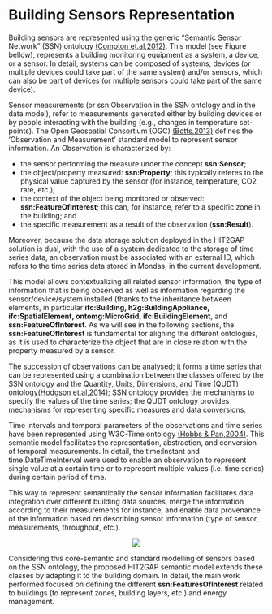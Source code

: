 # Building Sensors Representation


Building sensors are represented using the generic “Semantic Sensor Network” (SSN) ontology [(Compton et.al,2012)][@Compton2012]. This model (see Figure bellow), represents a building monitoring equipment as a system, a device, or a sensor. In detail, systems can be composed of systems, devices (or multiple devices could take part of the same system) and/or sensors, which can also be part of devices (or multiple sensors could take part of the same device).

Sensor measurements (or ssn:Observation in the SSN ontology and in the data model), refer to measurements generated either by building devices or by people interacting with the building (e.g., changes in temperature set-points). The Open Geospatial Consortium (OGC) [(Botts,2013)][@Botts2013] defines the ‘Observation and Measurement’ standard model to represent sensor information. An Observation is characterized by:

- the sensor performing the measure under the concept **ssn:Sensor**;
-  the object/property measured: **ssn:Property**; this typically referes to the physical value
captured by the sensor (for instance, temperature, CO2 rate, etc.);
-  the context of the object being monitored or observed: **ssn:FeatureOfInterest**; this can, for
instance, refer to a specific zone in the building; and
- the specific measurement as a result of the observation (**ssn:Result**).

Moreover, because the data storage solution deployed in the HIT2GAP solution is dual, with the use of a system dedicated to the storage of time series data, an observation must be associated with an external ID, which refers to the time series data stored in Mondas, in the current development.

This model allows contextualizing all related sensor information, the type of information that is being observed as well as information regarding the sensor/device/system installed (thanks to the inheritance between elements, in particular **ifc:Building, h2g:BuildingAppliance, ifc:SpatialElement, ontomg:MicroGrid, ifc:BuildingElement**, and **ssn:FeatureOfInterest**. As we will see in the following sections, the **ssn:FeatureOfInterest** is fundamental for aligning the different ontologies, as it is used to characterize the object that are in close relation with the property measured by a sensor.

The succession of observations can be analysed; it forms a time series that can be represented using a combination between the classes offered by the SSN ontology and the Quantity, Units, Dimensions, and Time (QUDT) ontology[(Hodgson et.al,2014)][@Hodgson2014]; SSN ontology provides the mechanisms to specify the values of the time series; the QUDT ontology provides mechanisms for representing specific measures and data conversions.

Time intervals and temporal parameters of the observations and time series have been represented using W3C-Time ontology [(Hobbs & Pan,2004)][@Hobbs2014]. This semantic model facilitates the representation, abstraction, and conversion of temporal measurements. In detail, the time:Instant and time:DateTimeInterval were used to enable an observation to represent single value at a certain time or to represent multiple values (i.e. time series) during certain period of time.

This way to represent semantically the sensor information facilitates data integration over different building data sources, merge the information according to their measurements for instance, and enable data provenance of the information based on describing sensor information (type of sensor, measurements, throughput, etc.).

<div style="text-align:center">
    <img src="http://www.plantuml.com/plantuml/png/DSnB2i8m483Xg-W1cW6NxeeK7vkMMWyGqy46afam3xo-tRZzF_YFcLBn5LtAOJDhUWQG-0sVR9k_NL4Iao5PI5pXTbzErtxgXbStpUDZk2p_D991ZMeei79IQ2MIUItmH5AM6PkWxfjecIcqNNu0"/>
</div>

Considering this core-semantic and standard modelling of sensors based on the SSN ontology, the proposed HIT2GAP semantic model extends these classes by adapting it to the building domain. In detail, the main work performed focused on defining the different **ssn:FeaturesOfInterest** related to buildings (to represent zones, building layers, etc.) and energy management.

[@Botts2013]: http://www.opengeospatial.org/standards/sensorml "Botts, M. (2013). Sensor Model Language (SensorML) v2.0."

[@Compton2012]: http://doi.org/10.1016/j.websem.2012.05.003 "Compton, M., Barnaghi, P., Bermudez, L., García-Castro, R., Corcho, O., Cox, S., … Taylor, K. (2012). The SSN ontology of the W3C semantic sensor network incubator group. Web Semantics: Science, Services and Agents on the World Wide Web, 17, 25–32."

[@Hobbs2014]: http://doi.org/10.1145/1017068.1017073 "Hobbs, J. R., & Pan, F. (2004). An Ontology of Time for the Semantic Web. ACM Transactions on Asian Language Information Processing, 3(1), 66–85."

[@Hodgson2014]: http://qudt.org/ "Hodgson, R., Keller, P. J., Hodges, J., & Spivak, J. (2014). QUDT - Quantities, Units, Dimensions and Data Types Ontologies."

